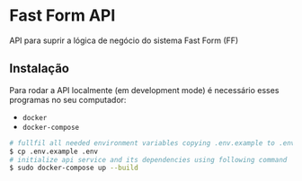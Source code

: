 # Fast Form API

API para suprir a lógica de negócio do sistema Fast Form (FF)


## Instalação

Para rodar a API localmente (em development mode) é necessário esses programas no seu computador:
- `docker`
- `docker-compose`

```bash
# fullfil all needed environment variables copying .env.example to .env
$ cp .env.example .env
# initialize api service and its dependencies using following command
$ sudo docker-compose up --build
```

